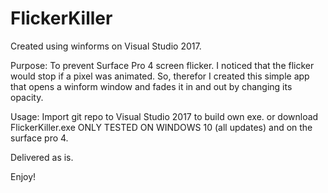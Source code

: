 # FlickerKiller

Created using winforms on Visual Studio 2017.

Purpose: To prevent Surface Pro 4 screen flicker. I noticed that the flicker would stop if a pixel was animated.
So, therefor I created this simple app that opens a winform window and fades it in and out by changing its opacity.

Usage:
Import git repo to Visual Studio 2017 to build own exe.
or
download FlickerKiller.exe
ONLY TESTED ON WINDOWS 10 (all updates) and on the surface pro 4.

Delivered as is. 

Enjoy!
